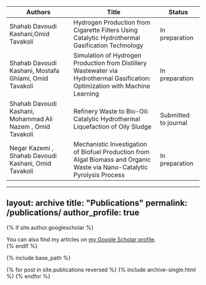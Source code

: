 | Authors          | Title  |Status         |
| --------         | ------ | ----------------- |
| Shahab Davoudi Kashani,Omid Tavakoli   | Hydrogen Production from Cigarette Filters Using Catalytic Hydrothermal Gasification Technology   | In preparation    |
| Shahab Davoudi Kashani, Mostafa Ghiami, Omid Tavakoli   | Simulation of Hydrogen Production from Distillery Wastewater via Hydrothermal Gasification: Optimization with Machine Learning   | In preparation    |
| Shahab Davoudi Kashani, Mohammad Ali Nazem , Omid Tavakoli     | Refinery Waste to Bio-Oil: Catalytic Hydrothermal Liquefaction of Oily Sludge   | Submitted to journal    |
| Negar Kazemi , Shahab Davoudi Kashani, Omid Tavakoli    | Mechanistic Investigation of Biofuel Production from Algal Biomass and Organic Waste via Nano-Catalytic Pyrolysis Process   | In preparation    |



---
layout: archive 
title: "Publications"
permalink: /publications/
author_profile: true
---

{% if site.author.googlescholar %}
  <div class="wordwrap">You can also find my articles on <a href="{{site.author.googlescholar}}">my Google Scholar profile</a>.</div>
{% endif %}

{% include base_path %}

{% for post in site.publications reversed %}
  {% include archive-single.html %}
{% endfor %}

